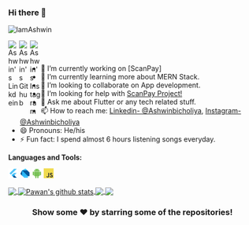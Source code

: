 ### Hi there 👋

<p align="left"> <img src="https://komarev.com/ghpvc/?username=Ashwinbicholiya&label=Views&color=blue&style=plastic" alt="IamAshwin" /> </p>

<a href="https://www.linkedin.com/in/ashwin-bicholiya-9938481a0/">
  <img align="left" alt="Ashwin's Linkdein" width="22px" src="https://cdn.jsdelivr.net/npm/simple-icons@v3/icons/linkedin.svg" />
</a>
<a href="https://github.com/Ashwinbicholiya">
  <img align="left" alt="Ashwin's Github" width="22px" src="https://cdn.jsdelivr.net/npm/simple-icons@v3/icons/github.svg" />
</a>
<a href="https://www.instagram.com/ashwinbicholiya/?hl=en">
  <img align="left" alt="Ashwin's Instagram" width="22px" src="https://cdn.jsdelivr.net/npm/simple-icons@v3/icons/instagram.svg" />
</a>
<br/>
<br/>

- 🔭 I’m currently working on [ScanPay]
- 🌱 I’m currently learning more about MERN Stack.
- 👯 I’m looking to collaborate on App development.
- 🤔 I’m looking for help with [ScanPay Project!]()
- 💬 Ask me about Flutter or any tech related stuff.
- 📫 How to reach me: [Linkedin- @Ashwinbicholiya](https://www.linkedin.com/in/ashwin-bicholiya-9938481a0/), [Instagram- @Ashwinbicholiya](https://www.instagram.com/ashwinbicholiya/?hl=en)
- 😄 Pronouns: He/his
- ⚡ Fun fact:  I spend almost 6 hours listening songs everyday.

**Languages and Tools:**  

<code><img height="20" src="https://raw.githubusercontent.com/github/explore/80688e429a7d4ef2fca1e82350fe8e3517d3494d/topics/flutter/flutter.png"></code>
<code><img height="20" src="https://raw.githubusercontent.com/github/explore/80688e429a7d4ef2fca1e82350fe8e3517d3494d/topics/dart/dart.png"></code>
<code><img height="20" src="https://raw.githubusercontent.com/github/explore/80688e429a7d4ef2fca1e82350fe8e3517d3494d/topics/android/android.png"></code>
<code><img height="20" src="https://raw.githubusercontent.com/github/explore/80688e429a7d4ef2fca1e82350fe8e3517d3494d/topics/javascript/javascript.png"></code>


<a href="https://github.com/Ashwinbicholoya">
  <img align="center" src="https://github-readme-stats.vercel.app/api/top-langs/?username=Ashwinbicholiya&theme=light&hide_langs_below=1" />
</a>
<a href="https://github.com/Ashwinbicholiya">
 <img align="center" src="https://github-readme-stats.vercel.app/api?username=Ashwinbicholiya&show_icons=true&theme=light&line_height=27" alt="Pawan's github stats"/>
</a>
<a href="https://github.com/Ashwinbicholiya/Food-delivery-app">
  <img align="center" src="https://github-readme-stats.vercel.app/api/pin/?username=Ashwinbicholiya&repo=Food-Delivery-App&theme=light" />
</a>
<a href="https://github.com/Ashwinbicholiya/scanpay">
  <img align="center" src="https://github-readme-stats.vercel.app/api/pin/?username=Ashwinbicholiya&repo=scanpay&theme=light" />
</a>

<div align="center">

### Show some ❤️ by starring some of the repositories!

</div>

